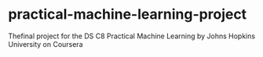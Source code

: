 # practical-machine-learning-project
Thefinal project for the DS C8 Practical Machine Learning by Johns Hopkins University on Coursera
